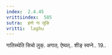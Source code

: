 ```yaml
---
index:  2.4.45
vrittiindex:  585
sutra:  इणो गा लुङि
vritti:  laghu 
---
```


गातिस्थेति सिचो लुक्. अगात्. ऐष्यत्.. शीङ् स्वप्ने.. 19..

